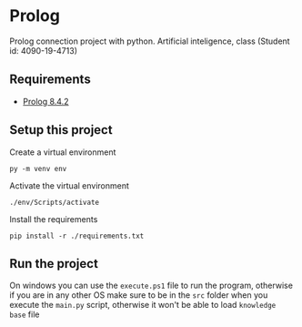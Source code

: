 # Prolog
Prolog connection project with python.
Artificial inteligence, class (Student id: 4090-19-4713) 

## Requirements
- [Prolog 8.4.2](https://www.swi-prolog.org/download/stable/bin/swipl-8.4.2-1.x64.exe.envelope)

## Setup this project
Create a virtual environment 

```
py -m venv env
```

Activate the virtual environment 

```
./env/Scripts/activate
```

Install the requirements 

```
pip install -r ./requirements.txt
```

## Run the project
On windows you can use the `execute.ps1` file to run the program, otherwise if you are in any other OS make sure to be in the `src` folder when you execute the `main.py` script, otherwise it won't be able to load `knowledge base` file

